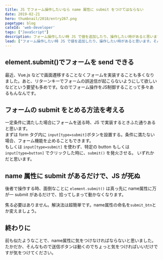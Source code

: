```yaml
---
title: JS でフォーム操作したいなら name 属性に submit をつけてはならない
date: 2019-02-21
hero: thumbnail/2018/entry267.png
pagetype: blog
cateId: 'web-developer'
tags: ["JavaScript"]
description: フォーム操作したい時 JS で値を追加したり、操作したい時があると思います。そんな時、name 属性の命名に注意ください！場合によっては JS が動かねーから要注意です。
lead: ["フォーム操作したい時 JS で値を追加したり、操作したい時があると思います。そんな時、name 属性の命名に注意ください！場合によっては JS が動かねーから要注意です。"]
---
```


## element.submit()でフォームを send できる
最近、Vue.js などで画面遷移することなくフォームを実装することも多くなりました。あと、リターンキーでフォームの誤送信が起こらないようにして欲しいなどという要望も多めです。なのでフォーム操作をJS制御することって多々あるもんなんです。

## フォームの submit をとめる方法を考える
一定条件に満たした場合にフォームを送る時、JS で実装するときふた通りあると思います。<br>
まずは form タグ内に `input[type=submit]`ボタンを設置する。条件に満たない場合、フォーム機能を止めることもできます。<br>
もしくは `input[type=submit]` を使わず、特定の button もしくは`input[type=button]` でクリックした時に、`submit()` を発火させる。
いずれかだと思います。

## name 属性に submit があるだけで、JS が死ぬ
後者で操作する時、面倒なことに `element.submit()` は真っ先に name属性に万が一 submit があるだけで、拾ってしまって動かなくなります。

焦る必要はありません。解決法は超簡単です。name属性の命名を`submit_btn`とか変えましょう。

## 終わりに
前も似たようなことで、name属性に気をつけなければならないと思いました。<br>
たかだか、そんなもので送信ボタンは動くのでちょっと気をつければいいだけですが気をつけてください。

